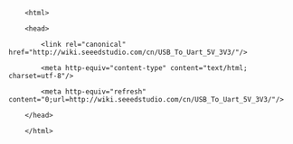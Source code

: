 <!DOCTYPE html>
        <html>
        <head>
            <link rel="canonical" href="http://wiki.seeedstudio.com/cn/USB_To_Uart_5V_3V3/"/>
            <meta http-equiv="content-type" content="text/html; charset=utf-8"/>
            <meta http-equiv="refresh" content="0;url=http://wiki.seeedstudio.com/cn/USB_To_Uart_5V_3V3/"/>
        </head>
        </html>